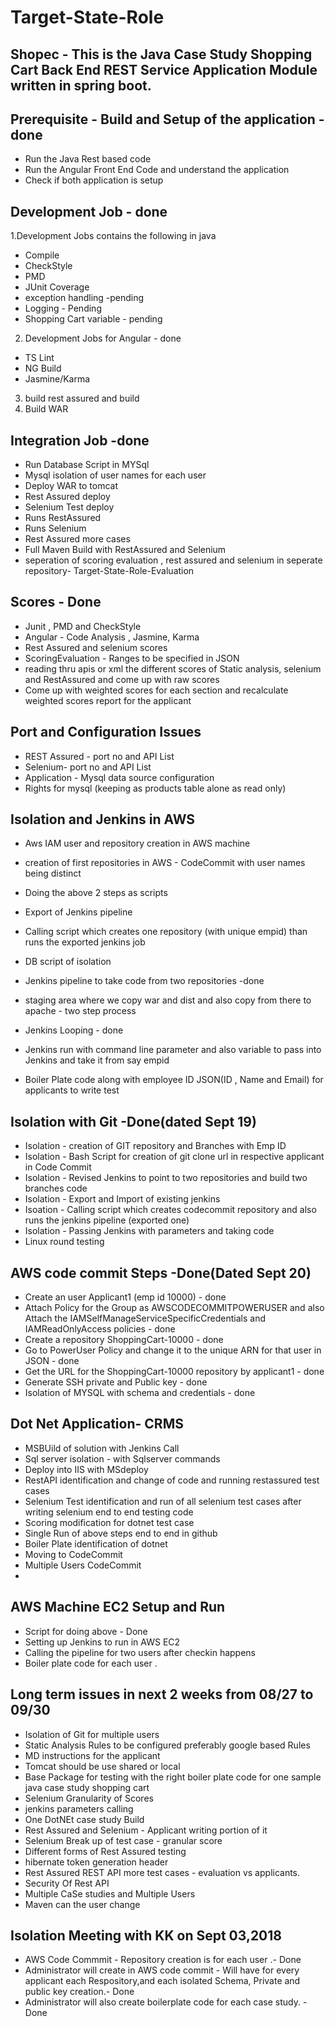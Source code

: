 # Target-State-Role
## Shopec - This is the Java Case Study Shopping Cart Back End REST Service Application Module written in spring boot.  

## Prerequisite - Build and Setup of the application - done
* Run the Java Rest based code
* Run the Angular Front End Code and understand the application
* Check if both application is setup

## Development Job - done
1.Development Jobs contains the following in java
* Compile 
* CheckStyle
* PMD
* JUnit Coverage
* exception handling -pending
* Logging - Pending
* Shopping Cart variable - pending

2. Development Jobs for Angular - done
*  TS Lint
*  NG Build
*  Jasmine/Karma

3. build rest assured and build 
4. Build WAR

## Integration Job -done
*  Run Database Script in MYSql
*  Mysql isolation of user names for each user
*  Deploy WAR to tomcat 
*  Rest Assured deploy 
*  Selenium Test deploy
*  Runs RestAssured
*  Runs Selenium
*  Rest Assured more cases 
*  Full Maven Build with RestAssured and Selenium
* seperation of scoring evaluation , rest assured and selenium in seperate repository- Target-State-Role-Evaluation

##  Scores - Done
* Junit , PMD and CheckStyle
* Angular - Code Analysis , Jasmine, Karma
* Rest Assured and selenium scores  
* ScoringEvaluation - Ranges to be specified in JSON
* reading thru apis or xml the different scores of Static analysis, selenium and RestAssured and come up with raw scores
* Come up with weighted scores for each section and recalculate weighted scores report for the applicant

##  Port and Configuration Issues
* REST Assured - port no and API List
* Selenium- port no and API List
* Application - Mysql data source configuration
* Rights for mysql (keeping as products table alone as read only)

## Isolation and Jenkins in AWS 
* Aws IAM user and repository creation in AWS machine 
* creation of first repositories in AWS - CodeCommit with user names being distinct
* Doing the above 2 steps as scripts
* Export of Jenkins pipeline 
* Calling script which creates one repository (with unique empid) than runs the exported jenkins job
* DB script of isolation

* Jenkins pipeline to take code from two repositories  -done
* staging area where we copy war and dist and also copy from there to apache - two step process
* Jenkins Looping - done
* Jenkins run with command line parameter and also variable to pass into Jenkins and take it from say empid 
* Boiler Plate code along with employee ID JSON(ID , Name and Email) for applicants to write test

## Isolation with Git -Done(dated Sept 19)
* Isolation - creation of GIT repository and Branches with Emp ID
* Isolation -  Bash Script for creation of git clone url in respective applicant in Code Commit
* Isolation - Revised Jenkins to point to two repositories and build two branches code
* Isolation -  Export and Import of existing jenkins
* Isoation - Calling script which creates codecommit repository and also runs the jenkins pipeline (exported one)
* Isolation - Passing Jenkins with parameters and taking code
* Linux round testing

##  AWS code commit Steps -Done(Dated Sept 20)
* Create an user Applicant1 (emp id 10000) - done
* Attach Policy for the Group as AWSCODECOMMITPOWERUSER and also Attach the IAMSelfManageServiceSpecificCredentials and IAMReadOnlyAccess policies  - done
* Create a repository ShoppingCart-10000 - done
* Go to PowerUser Policy and change it to the unique ARN for that user in JSON - done
* Get the URL for the ShoppingCart-10000 repository by applicant1 - done
* Generate SSH private and Public key - done
* Isolation of MYSQL with schema and credentials - done

## Dot Net Application- CRMS
* MSBUild of solution with Jenkins Call
* Sql server isolation - with Sqlserver commands 
* Deploy into IIS with MSdeploy
* RestAPI identification and change of code and running restassured test cases
* Selenium Test identification and run of all selenium test cases after writing selenium end to end testing code
* Scoring modification for dotnet test case
* Single Run of above steps end to end in github
* Boiler Plate identification of dotnet
* Moving to CodeCommit 
* Multiple Users CodeCommit 
*
## AWS Machine EC2 Setup and Run
* Script for doing above  - Done
* Setting up Jenkins to run in AWS EC2
* Calling the pipeline for two users after checkin happens 
* Boiler plate code for each user .

## Long term issues in next 2 weeks from 08/27 to 09/30
* Isolation of Git for multiple users
* Static Analysis Rules to be configured preferably google based Rules
* MD instructions for the applicant
* Tomcat should be use shared or local
* Base Package for testing with the right boiler plate code for one sample java case study shopping cart
* Selenium Granularity of Scores
* jenkins parameters calling
* One DotNEt case study Build
* Rest Assured and Selenium - Applicant writing portion of it
* Selenium Break up of test case - granular score
* Different forms of Rest Assured testing
* hibernate token generation header
* Rest Assured  REST API more test cases - evaluation vs applicants.
* Security Of Rest API
* Multiple CaSe studies and Multiple Users
* Maven can the user change

## Isolation Meeting with KK on Sept 03,2018
* AWS Code Commmit - Repository creation is for each user .- Done
* Administrator will create in AWS code commit - Will have for every applicant each Respository,and each isolated  Schema, Private and public key creation.- Done
* Administrator will also create boilerplate code for each case study. - Done

